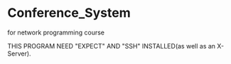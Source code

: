 # Conference_System
for network programming course

THIS PROGRAM NEED "EXPECT" AND "SSH" INSTALLED(as well as an X-Server).
